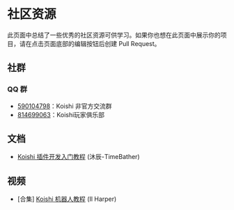 # 社区资源

此页面中总结了一些优秀的社区资源可供学习。如果你也想在此页面中展示你的项目，请在点击页面底部的编辑按钮后创建 Pull Request。

## 社群

### QQ 群

- [590104798](https://qm.qq.com/q/vJ0kcQePCM)：Koishi 非官方交流群
- [814699063](http://qm.qq.com/cgi-bin/qm/qr?_wv=1027&k=bD8y40Tv5bVlDZCrGDqXK15AlUC1epFf&authKey=41tIW6KYDvX%2B7QWXRdiYeR4WRP%2Bd9zsTNHUwD1XaivDgWJXR3WgZQRxq9ibxeJVu&noverify=0&group_code=814699063)：Koishi玩家俱乐部

## 文档

- [Koishi 插件开发入门教程](https://mp.weixin.qq.com/mp/appmsgalbum?action=getalbum&album_id=2700565655187865601) (沐辰-TimeBather)

## 视频

- [合集] [Koishi 机器人教程](https://space.bilibili.com/23224916/channel/collectiondetail?sid=1049866) (Il Harper)
